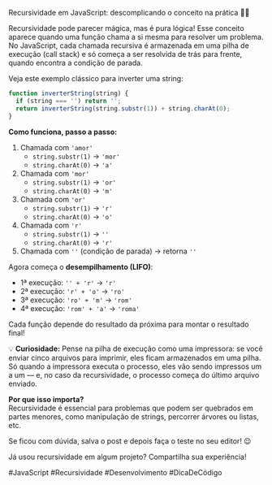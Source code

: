 Recursividade em JavaScript: descomplicando o conceito na prática 🧑‍💻

Recursividade pode parecer mágica, mas é pura lógica! Esse conceito aparece quando uma função chama a si mesma para resolver um problema. No JavaScript, cada chamada recursiva é armazenada em uma pilha de execução (call stack) e só começa a ser resolvida de trás para frente, quando encontra a condição de parada.

Veja este exemplo clássico para inverter uma string:

```js
function inverterString(string) {
  if (string === '') return '';
  return inverterString(string.substr(1)) + string.charAt(0);
}
```

**Como funciona, passo a passo:**

1. Chamada com `'amor'`
   - `string.substr(1)` → `'mor'`
   - `string.charAt(0)` → `'a'`
2. Chamada com `'mor'`
   - `string.substr(1)` → `'or'`
   - `string.charAt(0)` → `'m'`
3. Chamada com `'or'`
   - `string.substr(1)` → `'r'`
   - `string.charAt(0)` → `'o'`
4. Chamada com `'r'`
   - `string.substr(1)` → `''`
   - `string.charAt(0)` → `'r'`
5. Chamada com `''` (condição de parada) → retorna `''`

Agora começa o **desempilhamento (LIFO)**:

- 1ª execução: `'' + 'r'` → `'r'`
- 2ª execução: `'r' + 'o'` → `'ro'`
- 3ª execução: `'ro' + 'm'` → `'rom'`
- 4ª execução: `'rom' + 'a'` → `'roma'`

Cada função depende do resultado da próxima para montar o resultado final!

💡 **Curiosidade:** Pense na pilha de execução como uma impressora: se você enviar cinco arquivos para imprimir, eles ficam armazenados em uma pilha. Só quando a impressora executa o processo, eles vão sendo impressos um a um — e, no caso da recursividade, o processo começa do último arquivo enviado.

**Por que isso importa?**  
Recursividade é essencial para problemas que podem ser quebrados em partes menores, como manipulação de strings, percorrer árvores ou listas, etc.

Se ficou com dúvida, salva o post e depois faça o teste no seu editor! 😉

Já usou recursividade em algum projeto? Compartilha sua experiência!

#JavaScript #Recursividade #Desenvolvimento #DicaDeCódigo
